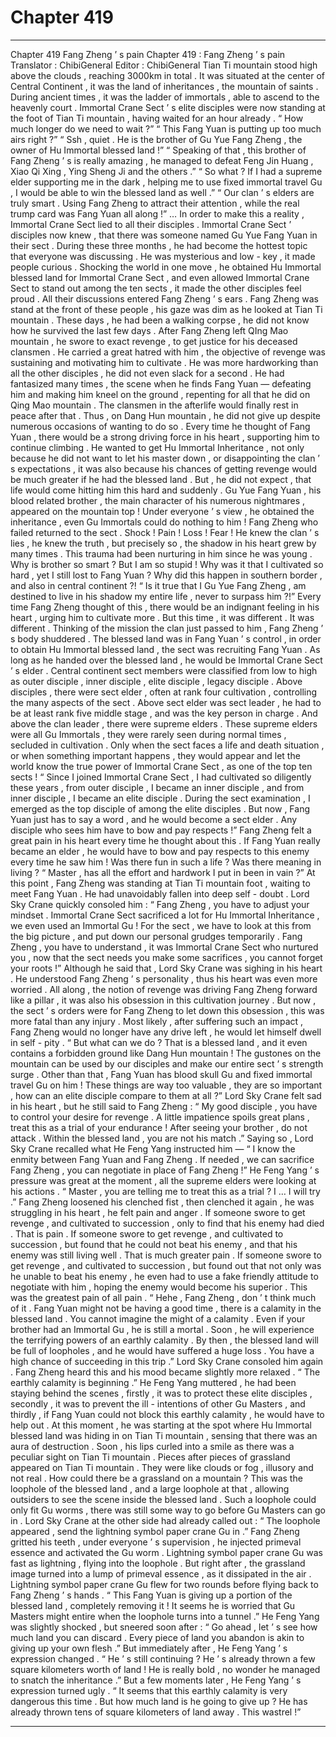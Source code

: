 
# Chapter 419


---

Chapter 419 Fang Zheng ’ s pain Chapter 419 : Fang Zheng ’ s pain
Translator :
ChibiGeneral
Editor :
ChibiGeneral
Tian Ti mountain stood high above the clouds , reaching 3000km in total .
It was situated at the center of Central Continent , it was the land of inheritances , the mountain of saints . During ancient times , it was the ladder of immortals , able to ascend to the heavenly court .
Immortal Crane Sect ’ s elite disciples were now standing at the foot of Tian Ti mountain , having waited for an hour already .
“ How much longer do we need to wait ?”
“ This Fang Yuan is putting up too much airs right ?”
“ Ssh , quiet . He is the brother of Gu Yue Fang Zheng , the owner of Hu Immortal blessed land !”
“ Speaking of that , this brother of Fang Zheng ’ s is really amazing , he managed to defeat Feng Jin Huang , Xiao Qi Xing , Ying Sheng Ji and the others .”
“ So what ? If I had a supreme elder supporting me in the dark , helping me to use fixed immortal travel Gu , I would be able to win the blessed land as well .”
“ Our clan ’ s elders are truly smart . Using Fang Zheng to attract their attention , while the real trump card was Fang Yuan all along !”
…
In order to make this a reality , Immortal Crane Sect lied to all their disciples . Immortal Crane Sect ’ disciples now knew , that there was someone named Gu Yue Fang Yuan in their sect .
During these three months , he had become the hottest topic that everyone was discussing . He was mysterious and low - key , it made people curious . Shocking the world in one move , he obtained Hu Immortal blessed land for Immortal Crane Sect , and even allowed Immortal Crane Sect to stand out among the ten sects , it made the other disciples feel proud .
All their discussions entered Fang Zheng ’ s ears .
Fang Zheng was stand at the front of these people , his gaze was dim as he looked at Tian Ti mountain .
These days , he had been a walking corpse , he did not know how he survived the last few days .
After Fang Zheng left QIng Mao mountain , he swore to exact revenge , to get justice for his deceased clansmen .
He carried a great hatred with him , the objective of revenge was sustaining and motivating him to cultivate . He was more hardworking than all the other disciples , he did not even slack for a second .
He had fantasized many times , the scene when he finds Fang Yuan — defeating him and making him kneel on the ground , repenting for all that he did on Qing Mao mountain . The clansmen in the afterlife would finally rest in peace after that .
Thus , on Dang Hun mountain , he did not give up despite numerous occasions of wanting to do so .
Every time he thought of Fang Yuan , there would be a strong driving force in his heart , supporting him to continue climbing .
He wanted to get Hu Immortal Inheritance , not only because he did not want to let his master down , or disappointing the clan ’ s expectations , it was also because his chances of getting revenge would be much greater if he had the blessed land .
But , he did not expect , that life would come hitting him this hard and suddenly .
Gu Yue Fang Yuan , his blood related brother , the main character of his numerous nightmares , appeared on the mountain top ! Under everyone ’ s view , he obtained the inheritance , even Gu Immortals could do nothing to him !
Fang Zheng who failed returned to the sect .
Shock !
Pain !
Loss !
Fear !
He knew the clan ’ s lies , he knew the truth , but precisely so , the shadow in his heart grew by many times .
This trauma had been nurturing in him since he was young .
Why is brother so smart ? But I am so stupid !
Why was it that I cultivated so hard , yet I still lost to Fang Yuan ?
Why did this happen in southern border , and also in central continent ?!
“ Is it true that I Gu Yue Fang Zheng , am destined to live in his shadow my entire life , never to surpass him ?!” Every time Fang Zheng thought of this , there would be an indignant feeling in his heart , urging him to cultivate more .
But this time , it was different .
It was different .
Thinking of the mission the clan just passed to him , Fang Zheng ’ s body shuddered .
The blessed land was in Fang Yuan ’ s control , in order to obtain Hu Immortal blessed land , the sect was recruiting Fang Yuan . As long as he handed over the blessed land , he would be Immortal Crane Sect ’ s elder .
Central continent sect members were classified from low to high as outer disciple , inner disciple , elite disciple , legacy disciple .
Above disciples , there were sect elder , often at rank four cultivation , controlling the many aspects of the sect . Above sect elder was sect leader , he had to be at least rank five middle stage , and was the key person in charge .
And above the clan leader , there were supreme elders .
These supreme elders were all Gu Immortals , they were rarely seen during normal times , secluded in cultivation . Only when the sect faces a life and death situation , or when something important happens , they would appear and let the world know the true power of Immortal Crane Sect , as one of the top ten sects !
“ Since I joined Immortal Crane Sect , I had cultivated so diligently these years , from outer disciple , I became an inner disciple , and from inner disciple , I became an elite disciple . During the sect examination , I emerged as the top disciple of among the elite disciples . But now , Fang Yuan just has to say a word , and he would become a sect elder . Any disciple who sees him have to bow and pay respects !”
Fang Zheng felt a great pain in his heart every time he thought about this .
If Fang Yuan really became an elder , he would have to bow and pay respects to this enemy every time he saw him ! Was there fun in such a life ? Was there meaning in living ?
“ Master , has all the effort and hardwork I put in been in vain ?” At this point , Fang Zheng was standing at Tian Ti mountain foot , waiting to meet Fang Yuan . He had unavoidably fallen into deep self - doubt .
Lord Sky Crane quickly consoled him : “ Fang Zheng , you have to adjust your mindset . Immortal Crane Sect sacrificed a lot for Hu Immortal Inheritance , we even used an Immortal Gu ! For the sect , we have to look at this from the big picture , and put down our personal grudges temporarily . Fang Zheng , you have to understand , it was Immortal Crane Sect who nurtured you , now that the sect needs you make some sacrifices , you cannot forget your roots !”
Although he said that , Lord Sky Crane was sighing in his heart .
He understood Fang Zheng ’ s personality , thus his heart was even more worried .
All along , the notion of revenge was driving Fang Zheng forward like a pillar , it was also his obsession in this cultivation journey .
But now , the sect ’ s orders were for Fang Zheng to let down this obsession , this was more fatal than any injury . Most likely , after suffering such an impact , Fang Zheng would no longer have any drive left , he would let himself dwell in self - pity .
“ But what can we do ? That is a blessed land , and it even contains a forbidden ground like Dang Hun mountain ! The gustones on the mountain can be used by our disciples and make our entire sect ’ s strength surge . Other than that , Fang Yuan has blood skull Gu and fixed immortal travel Gu on him ! These things are way too valuable , they are so important , how can an elite disciple compare to them at all ?”
Lord Sky Crane felt sad in his heart , but he still said to Fang Zheng : “ My good disciple , you have to control your desire for revenge . A little impatience spoils great plans , treat this as a trial of your endurance ! After seeing your brother , do not attack . Within the blessed land , you are not his match .”
Saying so , Lord Sky Crane recalled what He Feng Yang instructed him —
“ I know the enmity between Fang Yuan and Fang Zheng . If needed , we can sacrifice Fang Zheng , you can negotiate in place of Fang Zheng !”
He Feng Yang ’ s pressure was great at the moment , all the supreme elders were looking at his actions .
“ Master , you are telling me to treat this as a trial ? I … I will try .” Fang Zheng loosened his clenched fist , then clenched it again , he was struggling in his heart , he felt pain and anger .
If someone swore to get revenge , and cultivated to succession , only to find that his enemy had died . That is pain .
If someone swore to get revenge , and cultivated to succession , but found that he could not beat his enemy , and that his enemy was still living well . That is much greater pain .
If someone swore to get revenge , and cultivated to succession , but found out that not only was he unable to beat his enemy , he even had to use a fake friendly attitude to negotiate with him , hoping the enemy would become his superior . This was the greatest pain of all pain .
“ Hehe , Fang Zheng , don ’ t think much of it . Fang Yuan might not be having a good time , there is a calamity in the blessed land . You cannot imagine the might of a calamity . Even if your brother had an Immortal Gu , he is still a mortal . Soon , he will experience the terrifying powers of an earthly calamity . By then , the blessed land will be full of loopholes , and he would have suffered a huge loss . You have a high chance of succeeding in this trip .” Lord Sky Crane consoled him again .
Fang Zheng heard this and his mood became slightly more relaxed .
“ The earthly calamity is beginning .” He Feng Yang muttered , he had been staying behind the scenes , firstly , it was to protect these elite disciples , secondly , it was to prevent the ill - intentions of other Gu Masters , and thirdly , if Fang Yuan could not block this earthly calamity , he would have to help out .
At this moment , he was starting at the spot where Hu Immortal blessed land was hiding in on Tian Ti mountain , sensing that there was an aura of destruction .
Soon , his lips curled into a smile as there was a peculiar sight on Tian Ti mountain .
Pieces after pieces of grassland appeared on Tian Ti mountain . They were like clouds or fog , illusory and not real .
How could there be a grassland on a mountain ?
This was the loophole of the blessed land , and a large loophole at that , allowing outsiders to see the scene inside the blessed land .
Such a loophole could only fit Gu worms , there was still some way to go before Gu Masters can go in .
Lord Sky Crane at the other side had already called out : “ The loophole appeared , send the lightning symbol paper crane Gu in .”
Fang Zheng gritted his teeth , under everyone ’ s supervision , he injected primeval essence and activated the Gu worm .
Lightning symbol paper crane Gu was fast as lightning , flying into the loophole .
But right after , the grassland image turned into a lump of primeval essence , as it dissipated in the air . Lightning symbol paper crane Gu flew for two rounds before flying back to Fang Zheng ’ s hands .
“ This Fang Yuan is giving up a portion of the blessed land , completely removing it ! It seems he is worried that Gu Masters might entire when the loophole turns into a tunnel .” He Feng Yang was slightly shocked , but sneered soon after : “ Go ahead , let ’ s see how much land you can discard . Every piece of land you abandon is akin to giving up your own flesh .”
But immediately after , He Feng Yang ’ s expression changed .
“ He ’ s still continuing ? He ’ s already thrown a few square kilometers worth of land ! He is really bold , no wonder he managed to snatch the inheritance .”
But a few moments later , He Feng Yang ’ s expression turned ugly .
“ It seems that this earthly calamity is very dangerous this time . But how much land is he going to give up ? He has already thrown tens of square kilometers of land away . This wastrel !”

---

